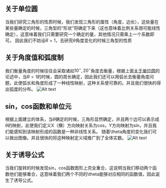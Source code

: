 ## 关于单位圆  

当我们研究三角形的性质时候，我们发现三角形的属性（角度，边长），这些量在某些量确定的时候，三角型的“形状”将确定下来（这也意味着比例关系很可能线性确定），这意味着我们只需要研究一个确定的量，其他情况只需乘上一个系数即可。
因此我们不妨设$R=1$，去研究$\theta$角度变化的时候三角型的性质

## 关于角度值和弧度制

我们衡量角度的时候往往会采取诸如$10^{\circ},20^{\circ}$角度去衡量，根据上面[关于单位圆](#关于单位圆)的论述中，当$R=1$的时候，圆的周长确定，因此我们还可以用弧长去衡量角度问题，此使弧长和角度形成了一种线性映射，这种关系使可靠的。并且我们很快的得出弧度的分布。
![Alt text](数学上的一些补充/三角学/image.png)

## sin，cos函数和单位元

根据上面建立的体系，当$\theta$确定的时候，三角形显然确定，并且两个边可以表示成$\theta$的映射，此使我们定义X（横）方向映射关系为cos，Y方向映射为sin，并且我们能感知到该映射形成的函数是一种非线性关系。
随着\theta角度的变化我们可以做出图像。并且很快的将这种映射定义域推广到了全体实数。
![Alt text](数学上的一些补充/三角学/image-1.png)

## 关于诱导公式

当我们旋转的时候发现sin，cos函数图形上完全重合，这说明当我们移动两个函数他们能够重合，这意味着我们两个不同的\theta能够对应相同的函数值，因此诞生了诱导公式。
